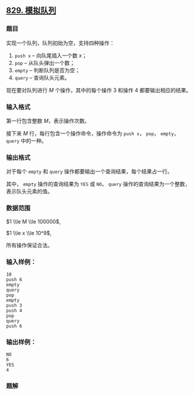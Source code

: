 ## [829\. 模拟队列](https://www.acwing.com/problem/content/831/)

### 题目

实现一个队列，队列初始为空，支持四种操作：

1. `push x` – 向队尾插入一个数 $x$；
2. `pop` – 从队头弹出一个数；
3. `empty` – 判断队列是否为空；
4. `query` – 查询队头元素。

现在要对队列进行 $M$ 个操作，其中的每个操作 $3$ 和操作 $4$ 都要输出相应的结果。

### 输入格式

第一行包含整数 $M$，表示操作次数。

接下来 $M$ 行，每行包含一个操作命令，操作命令为 `push x`， `pop`， `empty`， `query` 中的一种。

### 输出格式

对于每个 `empty` 和 `query` 操作都要输出一个查询结果，每个结果占一行。

其中， `empty` 操作的查询结果为 `YES` 或 `NO`， `query` 操作的查询结果为一个整数，表示队头元素的值。

### 数据范围

$1 \\le M \\le 100000$,

$1 \\le x \\le 10^9$,

所有操作保证合法。

### 输入样例：

```
10
push 6
empty
query
pop
empty
push 3
push 4
pop
query
push 6
```

### 输出样例：

```
NO
6
YES
4
```

### 题解

